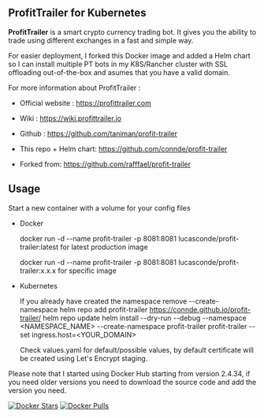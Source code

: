 ProfitTrailer for Kubernetes
------------------------

**ProfitTrailer** is a smart crypto currency trading bot. It gives you the ability to trade using different exchanges in a fast and simple way.

For easier deployment, I forked this Docker image and added a Helm chart so I can install multiple PT bots in my K8S/Rancher cluster with SSL offloading out-of-the-box and asumes that you have a valid domain.

For more information about ProfitTrailer :

 - Official website : https://profittrailer.com
 - Wiki : https://wiki.profittrailer.io
 - Github : https://github.com/taniman/profit-trailer
 
 - This repo + Helm chart: https://github.com/connde/profit-trailer
 - Forked from: https://github.com/rafffael/profit-trailer 

Usage
-----

Start a new container with a volume for your config files

- Docker
    
    docker run -d --name profit-trailer -p 8081:8081 lucasconde/profit-trailer:latest for latest production image
    
    docker run -d --name profit-trailer -p 8081:8081 lucasconde/profit-trailer:x.x.x for specific image

- Kubernetes
    
    If you already have created the namespace remove --create-namespace
    helm repo add profit-trailer https://connde.github.io/profit-trailer/
    helm repo update
    helm install --dry-run --debug --namespace <NAMESPACE_NAME> --create-namespace profit-trailer profit-trailer --set ingress.host=<YOUR_DOMAIN>

    Check values.yaml for default/possible values, by default certificate will be created using Let's Encrypt staging.


Please note that I started using Docker Hub starting from version 2.4.34, if you need older versions you need to download the source code and add the version you need.

[![Docker Stars](https://img.shields.io/docker/stars/lucasconde/profit-trailer.svg)](https://hub.docker.com/r/lucasconde/profit-trailer/)
[![Docker Pulls](https://img.shields.io/docker/pulls/lucasconde/profit-trailer.svg)](https://hub.docker.com/r/lucasconde/profit-trailer/)
